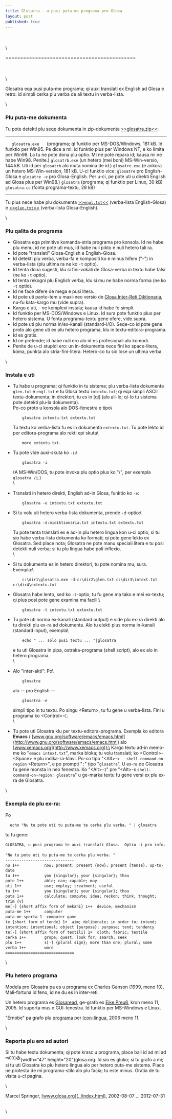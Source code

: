```yaml
---
title: Glosatra - u pusi puta-me programa pro Glosa
layout: post
published: true
---
```



\
\
\


============================================

\
\
\

Glosatra eqa pusi puta-me programa; qi auxi translati ex English ad
Glosa e retro: id simpli cerka plu verba de ali textu in verba-lista.

\

### Plu puta-me dokumenta

Tu pote detekti plu seqe dokumenta in zip-dokumenta
[\>\>glosatra.zip\<\<](http://www.glosa.org/dat/glosatra.exe):

  ------ ---------------- ------ -----------------------------------------------------------------------------------------------------------------------------------------------------------------------------------------------------------------------------------
         `glosatra.exe`          (programa; qi funktio per MS-DOS/Windows, 181 kB. Id funktio per Win95. Pe dice a mi: id funktio plus per Windows NT, e ko limita per Win98. La tu ne pote dona plu optio. Mi ne pote repara id; kausa mi ne habe Win98. Penite.)
         `glosatrb.exe`          (un hetero (mei boni) MS-Win-versio, 144 kB. Uti id per `glosatrb` alo muta nomina de id.)
         `glosatre.exe`          (e ankora un hetero MS-Win-version, 181 kB. U-ci funktio vice: `glosatre` pro English-Glosa e `glosatre -e` pro Glosa-English. Per u-ci, pe pote uti u direkti English ad Glosa plus per Win98.)
         `glosatra`              (programa; qi funktio per Linux, 30 kB)
         `glosatra.cc`           (fonta programa-textu, 29 kB)
  ------ ---------------- ------ -----------------------------------------------------------------------------------------------------------------------------------------------------------------------------------------------------------------------------------

Tu plus nece habe plu dokumenta [\>\>`engl.txt`\<\<](../gid/engl.txt)
(verba-lista English-Glosa) e [\>\>`glen.txt`\<\<](../gid/glen.txt)
(verba-lista Glosa-English).

\

### Plu qalita de programa

-   Glosatra eqa primitive komanda-stria programa pro konsola. Id ne
    habe plu menu, id ne pote uti mus, id habe nuli pikto e nuli hetero
    tali ra.
-   Id pote \"translati\" Glosa-English e English-Glosa.
-   Id detekti plu verba, verba-fa e kompositi ko e minus hifem (\"-\")
    in verba-lista (plu ultima ra ne ko `-t` optio).
-   Id tenta dona sugesti, klu si fini-vokali de Glosa-verba in textu
    habe falsi (ne ko `-t` optio).
-   Id tenta rekogni plu English verba, klu si mu ne habe norma forma
    (ne ko `-t` optio).
-   Id ne face difere de mega e pusi litera.
-   Id pote uti panto-tem u maxi-neo versio de [Glosa Inter-Reti
    Diktionaria](../gid/index.html), nu-fu kata-kargo mu (vide supra).
-   Kargo e uti, - ne komplexi instala; kausa id habe fo simpli.
-   Id funktio per MS-DOS/Windows e Linux. Id sura pote funktio plus per
    hetero sistema. U fonta programa-textu gene ofere, vide supra.
-   Id pote uti plu norma in/ex-kanali (standard-I/O). Seqe-co id pote
    gene proto alo gene uti ex plu hetero programa, klu in
    textu-editora-programa.
-   Id es gratis.
-   Id ne pretende; id habe nuli ero alo id es profesionali alo komodi.
-   Penite de u-ci stupidi ero: un in-dokumenta nece fini ko
    space-litera, koma, punkta alo stria-fini-litera. Hetero-co tu sio
    lose un ultima verba.

\

### Instala e uti

-   Tu habe u programa; qi funktio in tu sistema; plu verba-lista
    dokumenta `glen.txt` e `engl.txt` e tu Glosa textu `intextu.txt`; qi
    eqa simpli ASCII textu-dokumenta; in direktori; tu es in \[qi\] (alo
    ali-lo; qi-lo tu sistema pote detekti plu-la dokumenta).\
    Po-co proto u konsola alo DOS-fenestra e tipo\

            glosatra intextu.txt extextu.txt 
          

    Tu textu ko verba-lista fu es in dokumenta `extextu.txt`. Tu pote
    lekto id per editora-programa alo rekti epi skuta\

            more extextu.txt. 
          

-   Tu pote vide auxi-skuta ko `-i`:\

            glosatra -i
          

    (A MS-Win/DOS, tu pote invoka plu optio plus ko \"/\", per exempla
    `glosatra /i`.)\
    \

-   Translati in hetero direkti, English ad-in Glosa, funktio ko `-e`:

            glosatra -e intextu.txt extextu.txt
          

-   Si tu volu uti hetero verba-lista dokumenta, prende `-d`-optio:\

            glosatra -d:midiktionaria.txt intextu.txt extextu.txt
          

    Tu pote tenta translati ex e ad-in plu hetero lingua kon u-ci optio,
    si tu sio habe verba-lista dokumenta ko formati; qi pote gene lekto
    ex Glosatra. Sed place nota; Glosatra ne pote manu speciali litera e
    tu posi detekti nuli verba; si tu plu lingua habe poli inflexio.\
    \

-   Si tu dokumenta es in hetero direktori, tu pote nomina mu, sura.
    Exempla:\

            c:\dir1\glosatra.exe -d:c:\dir2\glen.txt c:\dir3\intext.txt c:\dir4\extextu.txt
          

-   Glosatra habe lento, sed ko `-t`-optio, tu fu gene ma tako e mei
    ex-textu; qi plus posi pote gene examina ma facili:\

            glosatra -t intextu.txt extextu.txt
          

-   Tu pote uti norma ex-kanali (standard output) e vide plu ex-ra
    direkti alo tu direkti plu ex-ra ad dokumenta. Alo tu elekti plus
    norma in-kanali (standard input), exempla\

            echo " ... solo pusi textu ... "|glosatra 
          

    e tu uti Glosatra in pipa, ostraka-programa (shell script), alo ex
    alo in hetero programa.\
    \

-   Alo \"inter-akti\": Po\

            glosatra
          

    alo \-- pro English \--

            glosatra -e
          

    simpli tipo in tu textu. Po singu \<Return\>, tu fu gene u
    verba-lista. Fini u programa ko \<Control\>-`C`.\
    \

-   Tu pote uti Glosatra klu per textu-editora-programa. Exempla ko
    editora **Emacs** (
    [www.gnu.org/software/emacs/emacs.html](http://www.gnu.org/software/emacs/emacs.html)
    alo [www.xemacs.org](http://www.xemacs.org)):\
    Kargo textu ad-in memo-me ko \"`emacs intext.txt`\", marka bloka; tu
    volu translati; ko \<Control\>-\<Space\> e plu indika-ra-klavi.
    Po-co tipo \"\<Alt\>-`x   shell-command-on-region` \<Return\>\", e
    po prompti \"`:`\" tipo \"`glosatra`\". U ex-ra de Glosatra fu gene
    monsta in neo fenestra. Ko \"\<Alt\>-`1`\" pre \"\<Alt\>-x
    `shell-command-on-region: glosatra`\" u ge-marka textu fu gene versi
    ex plu ex-ra de Glosatra.

\

### Exempla de plu ex-ra:

Po

      echo "Nu tu pote uti tu puta-me te cerka plu verba. " | glosatra 

tu fu gene:


    GLOSATRA, u pusi programa te auxi translati Glosa.  Optio -i pro info.

    "Nu tu pote uti tu puta-me te cerka plu verba. "
    ------------------------------
    nu 1++           now; present; present {now}; present {tense}; up-to-date
    tu 1++           you {singular}; your {singular}; thou
    pote 1++         able; can; capable; may
    uti 1++          use; employ; treatment; useful
    tu 1++           you {singular}; your {singular}; thou
    puta 1++         calculate; compute; idea; reckon; think; thought; trim {v}
    me[-] {short affix form of mekani} 1++  device; mechanism
    puta-me 1++      computer
    puta-me sporta 1  computer game
    te {short form of tende} 1+  aim; deliberate; in order to; intend; intention; intentional; object {purpose}; purpose; tend; tendency
    te[-] {short affix form of textili} 1+  cloth; fabric; textile
    cerka 1++        grope; quest; look for; search; seek
    plu 1++          s[-] {plural sign}; more than one; plural; some
    verba 1++        word
    ==============================

\

### Plu hetero programa

Modela pro Glosatra pa es u programa ex Charles Ganson (1999, meno 10).
Mali-fortuna id feno, id ne du es in inter-reti.

Un hetero programa es
[Glosaread](http://www.eikepreuss.de/glosa/glosaread.shtml), ge-grafo ex
[Eike Preuß](http://www.eikepreuss.de), kron meno 11, 2005. Id suporta
mus e GUI-fenestra. Id funktio per MS-Windows e Linux.

"Ernobe" pa grafo plu
[programa](http://www.costarricense.cr/pagina/ernobe/proglosa.htm) per
[Icon-lingua](http://www.cs.arizona.edu/icon/), 2006 meno 11.

\

### Reporta plu ero ad autori

Si tu habe textu dokumenta; qi pote krasc u programa, place bali id ad
mi ad ![\[E-grama-adresa homo PNG-imagi\]](../pic/emailm.png){width="47"
height="20"}glosa.org. Id sio es gluko; si tu grafo a mi; si tu uti
Glosatra ko plu hetero lingua alo per hetero puta-me sistema. Place ne
protesta de mi programa-stilo alo plu facia; tu este minus. Gratia de tu
visita u-ci pagina.

\

Marcel Springer, [www.glosa.org](../index.html), 2002-08-07 \...
2012-07-31

\
\
